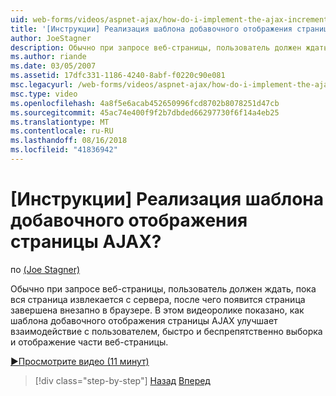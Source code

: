 ```yaml
---
uid: web-forms/videos/aspnet-ajax/how-do-i-implement-the-ajax-incremental-page-display-pattern
title: '[Инструкции] Реализация шаблона добавочного отображения страницы AJAX? | Документы Майкрософт'
author: JoeStagner
description: Обычно при запросе веб-страницы, пользователь должен ждать, пока вся страница извлекается с сервера, после чего страницы отображается sudde...
ms.author: riande
ms.date: 03/05/2007
ms.assetid: 17dfc331-1186-4240-8abf-f0220c90e081
msc.legacyurl: /web-forms/videos/aspnet-ajax/how-do-i-implement-the-ajax-incremental-page-display-pattern
msc.type: video
ms.openlocfilehash: 4a8f5e6acab452650996fcd8702b8078251d47cb
ms.sourcegitcommit: 45ac74e400f9f2b7dbded66297730f6f14a4eb25
ms.translationtype: MT
ms.contentlocale: ru-RU
ms.lasthandoff: 08/16/2018
ms.locfileid: "41836942"
---
```

<a name="how-do-i-implement-the-ajax-incremental-page-display-pattern"></a>[Инструкции] Реализация шаблона добавочного отображения страницы AJAX?
====================
по [(Joe Stagner)](https://github.com/JoeStagner)

Обычно при запросе веб-страницы, пользователь должен ждать, пока вся страница извлекается с сервера, после чего появится страница завершена внезапно в браузере. В этом видеоролике показано, как шаблона добавочного отображения страницы AJAX улучшает взаимодействие с пользователем, быстро и беспрепятственно выборка и отображение части веб-страницы.

[&#9654;Просмотрите видео (11 минут)](https://channel9.msdn.com/Blogs/ASP-NET-Site-Videos/how-do-i-implement-the-ajax-incremental-page-display-pattern)

> [!div class="step-by-step"]
> [Назад](how-do-i-implement-the-ajax-paging-pattern.md)
> [Вперед](how-do-i-implement-the-incremental-page-display-pattern-using-http-get-and-post.md)
